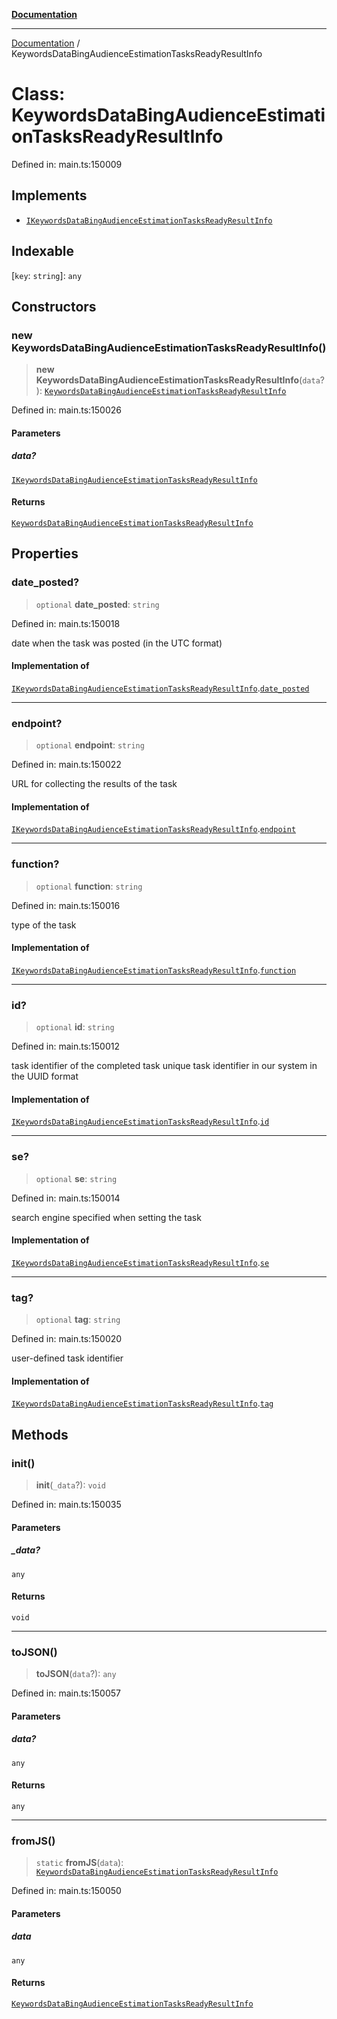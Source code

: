 [**Documentation**](../README.md)

***

[Documentation](../README.md) / KeywordsDataBingAudienceEstimationTasksReadyResultInfo

# Class: KeywordsDataBingAudienceEstimationTasksReadyResultInfo

Defined in: main.ts:150009

## Implements

- [`IKeywordsDataBingAudienceEstimationTasksReadyResultInfo`](../interfaces/IKeywordsDataBingAudienceEstimationTasksReadyResultInfo.md)

## Indexable

\[`key`: `string`\]: `any`

## Constructors

### new KeywordsDataBingAudienceEstimationTasksReadyResultInfo()

> **new KeywordsDataBingAudienceEstimationTasksReadyResultInfo**(`data`?): [`KeywordsDataBingAudienceEstimationTasksReadyResultInfo`](KeywordsDataBingAudienceEstimationTasksReadyResultInfo.md)

Defined in: main.ts:150026

#### Parameters

##### data?

[`IKeywordsDataBingAudienceEstimationTasksReadyResultInfo`](../interfaces/IKeywordsDataBingAudienceEstimationTasksReadyResultInfo.md)

#### Returns

[`KeywordsDataBingAudienceEstimationTasksReadyResultInfo`](KeywordsDataBingAudienceEstimationTasksReadyResultInfo.md)

## Properties

### date\_posted?

> `optional` **date\_posted**: `string`

Defined in: main.ts:150018

date when the task was posted (in the UTC format)

#### Implementation of

[`IKeywordsDataBingAudienceEstimationTasksReadyResultInfo`](../interfaces/IKeywordsDataBingAudienceEstimationTasksReadyResultInfo.md).[`date_posted`](../interfaces/IKeywordsDataBingAudienceEstimationTasksReadyResultInfo.md#date_posted)

***

### endpoint?

> `optional` **endpoint**: `string`

Defined in: main.ts:150022

URL for collecting the results of the task

#### Implementation of

[`IKeywordsDataBingAudienceEstimationTasksReadyResultInfo`](../interfaces/IKeywordsDataBingAudienceEstimationTasksReadyResultInfo.md).[`endpoint`](../interfaces/IKeywordsDataBingAudienceEstimationTasksReadyResultInfo.md#endpoint)

***

### function?

> `optional` **function**: `string`

Defined in: main.ts:150016

type of the task

#### Implementation of

[`IKeywordsDataBingAudienceEstimationTasksReadyResultInfo`](../interfaces/IKeywordsDataBingAudienceEstimationTasksReadyResultInfo.md).[`function`](../interfaces/IKeywordsDataBingAudienceEstimationTasksReadyResultInfo.md#function)

***

### id?

> `optional` **id**: `string`

Defined in: main.ts:150012

task identifier of the completed task
unique task identifier in our system in the UUID format

#### Implementation of

[`IKeywordsDataBingAudienceEstimationTasksReadyResultInfo`](../interfaces/IKeywordsDataBingAudienceEstimationTasksReadyResultInfo.md).[`id`](../interfaces/IKeywordsDataBingAudienceEstimationTasksReadyResultInfo.md#id)

***

### se?

> `optional` **se**: `string`

Defined in: main.ts:150014

search engine specified when setting the task

#### Implementation of

[`IKeywordsDataBingAudienceEstimationTasksReadyResultInfo`](../interfaces/IKeywordsDataBingAudienceEstimationTasksReadyResultInfo.md).[`se`](../interfaces/IKeywordsDataBingAudienceEstimationTasksReadyResultInfo.md#se)

***

### tag?

> `optional` **tag**: `string`

Defined in: main.ts:150020

user-defined task identifier

#### Implementation of

[`IKeywordsDataBingAudienceEstimationTasksReadyResultInfo`](../interfaces/IKeywordsDataBingAudienceEstimationTasksReadyResultInfo.md).[`tag`](../interfaces/IKeywordsDataBingAudienceEstimationTasksReadyResultInfo.md#tag)

## Methods

### init()

> **init**(`_data`?): `void`

Defined in: main.ts:150035

#### Parameters

##### \_data?

`any`

#### Returns

`void`

***

### toJSON()

> **toJSON**(`data`?): `any`

Defined in: main.ts:150057

#### Parameters

##### data?

`any`

#### Returns

`any`

***

### fromJS()

> `static` **fromJS**(`data`): [`KeywordsDataBingAudienceEstimationTasksReadyResultInfo`](KeywordsDataBingAudienceEstimationTasksReadyResultInfo.md)

Defined in: main.ts:150050

#### Parameters

##### data

`any`

#### Returns

[`KeywordsDataBingAudienceEstimationTasksReadyResultInfo`](KeywordsDataBingAudienceEstimationTasksReadyResultInfo.md)
